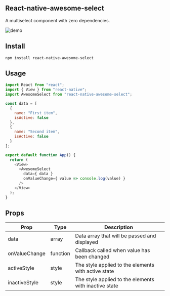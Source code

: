 ## React-native-awesome-select

A multiselect component with zero dependencies.

![demo](https://raw.githubusercontent.com/mustafa-turk/resources/master/demo.gif)

## Install

`npm install react-native-awesome-select`

## Usage

```javascript
import React from "react";
import { View } from "react-native";
import AwesomeSelect from "react-native-awesome-select";

const data = [
  {
    name: "First item",
    isActive: false
  },
  {
    name: "Second item",
    isActive: false
  }
];

export default function App() {
  return (
    <View>
      <AwesomeSelect
        data={ data }
        onValueChange={ value => console.log(value) }
      />
    </View>
  );
}
```

## Props

| Prop          | Type     | Description                                           |
| ------------- | -------- | ----------------------------------------------------- |
| data          | array    | Data array that will be passed and displayed          |
| onValueChange | function | Callback called when value has been changed           |
| activeStyle   | style    | The style applied to the elements with active state   |
| inactiveStyle | style    | The style applied to the elements with inactive state |
